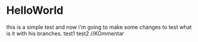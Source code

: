 # HelloWorld
this is a simple test
and now i'm going to make some changes to test what is it with his branches.
test1
 test2
//KOmmentar

